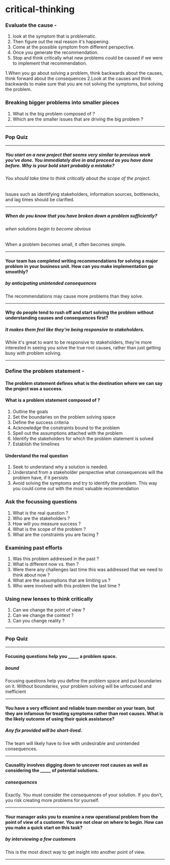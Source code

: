 # critical-thinking

### Evaluate the cause -
1. look at the symptom that is problematic. 
2. Then figure out the real reason it's happening. 
3. Come at the possible symptom from different perspective.
4. Once you generate the recommendation.
5. Stop and think critically what new problems could be caused if we were to implement that recommendation.

1.When you go about solving a problem, think backwards about the causes, think forward about the consequences 
2.Look at the causes and think backwards to make sure that you are not solving the symptoms, but solving the problem.

### Breaking bigger problems into smaller pieces
1. What is the big problem composed of ?
2. Which are the smaller issues that are driving the big problem ?

*************************
### Pop Quiz
*************************
##### You start on a new project that seems very similar to previous work you've done. You immediately dive in and proceed as you have done before. Why is your bold start probably a mistake?
###### You should take time to think critically about the scope of the project.
Issues such as identifying stakeholders, information sources, bottlenecks, and lag times should be clarified.

*************************

##### When do you know that you have broken down a problem sufficiently?
###### when solutions begin to become obvious
When a problem becomes small, it often becomes simple.

*************************

#### Your team has completed writing recommendations for solving a major problem in your business unit. How can you make implementation go smoothly?
##### by anticipating unintended consequences
The recommendations may cause more problems than they solve.

*************************

#### Why do people tend to rush off and start solving the problem without understanding causes and consequences first?
##### It makes them feel like they're being responsive to stakeholders.
While it's great to want to be responsive to stakeholders, they're more interested in seeing you solve the true root causes, rather than just getting busy with problem solving.

*************************

### Define the problem statement -
#### The problem statement defines what is the destination where we can say the project was a success.

#### What is a problem statement composed of ?
1. Outline the goals
2. Set the boundaries on the problem solving space
3. Define the success criteria
4. Acknowledge the constraints bound to the problem
5. Spell out the assumptions attached with the problem
6. Identify the stakeholders for which the problem statement is solved
7. Establish the timelines

#### Understand the real question
1. Seek to understand why a solution is needed.
2. Understand from a stakeholder perspective what consequences will the problem have, if it persists
3. Avoid solving the symptoms and try to identify the problem. This way you could come out with the most valuable recommendation

### Ask the focussing questions
1. What is the real question ?
2. Who are the stakeholders ?
3. How will you measure success ?
4. What is the scope of the problem ?
5. What are the constraints you are facing ?

### Examining past efforts
1. Was this problem addressed in the past ?
2. What is different now vs. then ?
3. Were there any challenges last time this was addressed that we need to think about now ?
4. What are the assumptions that are limiting us ?
5. Who were involved with this problem the last time ?

### Using new lenses to think critically
1. Can we change the point of view ?
2. Can we change the context ?
3. Can you change reality ?

*************************
### Pop Quiz
*************************

#### Focusing questions help you _____ a problem space.
##### bound
Focusing questions help you define the problem space and put boundaries on it. Without boundaries, your problem solving will be unfocused and inefficient

*************************

#### You have a very efficient and reliable team member on your team, but they are infamous for treating symptoms rather than root causes. What is the likely outcome of using their quick assistance?
##### Any fix provided will be short-lived.
The team will likely have to live with undesirable and unintended consequences.

*************************

#### Causality involves digging down to uncover root causes as well as considering the _____ of potential solutions.
##### consequences
Exactly. You must consider the consequences of your solution. If you don't, you risk creating more problems for yourself.

*************************

#### Your manager asks you to examine a new operational problem from the point of view of a customer. You are not clear on where to begin. How can you make a quick start on this task?
##### by interviewing a few customers
This is the most direct way to get insight into another point of view.

*************************
